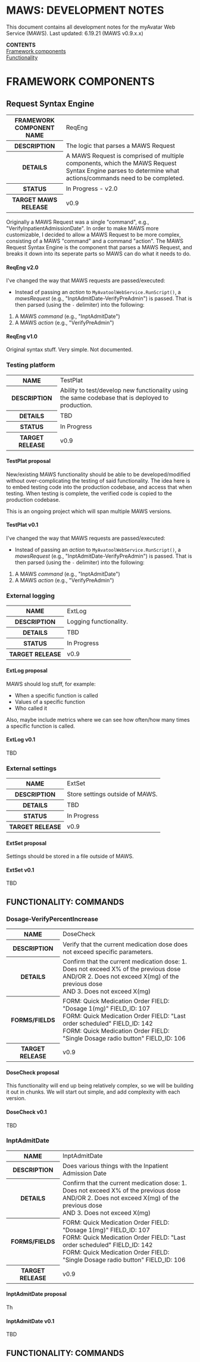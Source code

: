 ﻿# MAWS: DEVELOPMENT NOTES
This document contains all development notes for the myAvatar Web Service (MAWS).
Last updated: 6.19.21 (MAWS v0.9.x.x)

**CONTENTS**<br>
[Framework components](#framework-components)<br>
[Functionality](#functionality)<br>

# FRAMEWORK COMPONENTS
## Request Syntax Engine
<table>
  <tr>
    <th>FRAMEWORK COMPONENT NAME</th>
    <td>ReqEng</td>
  </tr>
  <tr>
    <th>DESCRIPTION</th>
    <td>The logic that parses a MAWS Request</td>
  </tr>
    <th>DETAILS</th>
    <td>A MAWS Request is comprised of multiple components, which the MAWS Request Syntax Engine parses to determine what actions/commands need to be completed.</td>
  </tr>
    <th>STATUS</th>
    <td>In Progress - v2.0</td>
  </tr>
    <th>TARGET MAWS RELEASE</th>
    <td>v0.9</td>
  </tr>
</table>

Originally a MAWS Request was a single "command", e.g., "VerifyInpatientAdmissionDate". In order to make MAWS more customizable, I decided to allow a MAWS Request to be more complex, consisting of a MAWS "command" and a command "action". The MAWS Request Syntax Engine is the component that parses a MAWS Request, and breaks it down into its seperate parts so MAWS can do what it needs to do.

#### ReqEng v2.0
I've changed the way that MAWS requests are passed/executed:
* Instead of passing an *action* to `MyAvatoolWebService.RunScript()`, a *mawsRequest* (e.g., "InptAdmitDate-VerifyPreAdmin") is passed. That is then parsed (using the `-` delimiter) into the following:
1. A MAWS *command* (e.g., "InptAdmitDate")
2. A MAWS *action* (e.g., "VerifyPreAdmin")

#### ReqEng v1.0
Original syntax stuff. Very simple. Not documented.

### Testing platform
<table>
  <tr>
    <th>NAME</th>
    <td>TestPlat</td>
  </tr>
  <tr>
    <th>DESCRIPTION</th>
    <td>Ability to test/develop new functionality using the same codebase that is deployed to production.</td>
  </tr>
    <th>DETAILS</th>
    <td>TBD</td>
  </tr>
    <th>STATUS</th>
    <td>In Progress</td>
  </tr>
    <th>TARGET RELEASE</th>
    <td>v0.9</td>
  </tr>
</table>

#### TestPlat proposal
New/existing MAWS functionality should be able to be developed/modified without over-complicating the testing of said functionality. The idea here is to embed testing code into the production codebase, and access that when testing. When testing is complete, the verified code is copied to the production codebase.

This is an ongoing project which will span multiple MAWS versions.

#### TestPlat v0.1
I've changed the way that MAWS requests are passed/executed:
* Instead of passing an *action* to `MyAvatoolWebService.RunScript()`, a *mawsRequest* (e.g., "InptAdmitDate-VerifyPreAdmin") is passed. That is then parsed (using the `-` delimiter) into the following:
1. A MAWS *command* (e.g., "InptAdmitDate")
2. A MAWS *action* (e.g., "VerifyPreAdmin")

### External logging
<table>
  <tr>
    <th>NAME</th>
    <td>ExtLog</td>
  </tr>
  <tr>
    <th>DESCRIPTION</th>
    <td>Logging functionality.</td>
  </tr>
    <th>DETAILS</th>
    <td>TBD</td>
  </tr>
    <th>STATUS</th>
    <td>In Progress</td>
  </tr>
  <tr>
    <th>TARGET RELEASE</th>
    <td>v0.9</td>
  </tr>
</table>

#### ExtLog proposal
MAWS should log stuff, for example:
* When a specific function is called
* Values of a specific function
* Who called it

Also, maybe include metrics where we can see how often/how many times a specific function is called.

#### ExtLog v0.1
TBD

### External settings
<table>
  <tr>
    <th>NAME</th>
    <td>ExtSet</td>
  </tr>
  <tr>
    <th>DESCRIPTION</th>
    <td>Store settings outside of MAWS.</td>
  </tr>
    <th>DETAILS</th>
    <td>TBD</td>
  </tr>
    </tr>
    <th>STATUS</th>
    <td>In Progress</td>
  </tr>
  <tr>
    <th>TARGET RELEASE</th>
    <td>v0.9</td>
  </tr>
</table>

#### ExtSet proposal
Settings should be stored in a file outside of MAWS.

#### ExtSet v0.1
TBD

## FUNCTIONALITY: COMMANDS

### Dosage-VerifyPercentIncrease

<table>
  <tr>
    <th>NAME</th>
    <td>DoseCheck</td>
  </tr>
  <tr>
    <th>DESCRIPTION</th>
    <td>Verify that the current medication dose does not exceed specific parameters.</td>
  </tr>
    <th>DETAILS</th>
    <td>Confirm that the current medication dose:
1. Does not exceed X% of the previous dose<br>
AND/OR
2. Does not exceed X(mg) of the previous dose<br>
AND
3. Does not exceed X(mg)</td>
  </tr>
  <tr>
    <th>FORMS/FIELDS</th>
    <td>FORM: Quick Medication Order FIELD: "Dosage 1(mg)" FIELD_ID: 107<br>
    FORM: Quick Medication Order FIELD: "Last order scheduled" FIELD_ID: 142<br>
    FORM: Quick Medication Order FIELD: "Single Dosage radio button" FIELD_ID: 106</td>
  </tr>
  <tr>
    <th>TARGET RELEASE</th>
    <td>v0.9</td>
  </tr>
</table>

#### DoseCheck proposal
This functionality will end up being relatively complex, so we will be building it out in chunks. We will start out simple, and add complexity with each version.

#### DoseCheck v0.1
TBD

### InptAdmitDate

<table>
  <tr>
    <th>NAME</th>
    <td>InptAdmitDate
</td>
  </tr>
  <tr>
    <th>DESCRIPTION</th>
    <td>Does various things with the Inpatient Admission Date</td>
  </tr>
    <th>DETAILS</th>
    <td>Confirm that the current medication dose:
1. Does not exceed X% of the previous dose<br>
AND/OR
2. Does not exceed X(mg) of the previous dose<br>
AND
3. Does not exceed X(mg)</td>
  </tr>
  <tr>
    <th>FORMS/FIELDS</th>
    <td>FORM: Quick Medication Order FIELD: "Dosage 1(mg)" FIELD_ID: 107<br>
    FORM: Quick Medication Order FIELD: "Last order scheduled" FIELD_ID: 142<br>
    FORM: Quick Medication Order FIELD: "Single Dosage radio button" FIELD_ID: 106</td>
  </tr>
  <tr>
    <th>TARGET RELEASE</th>
    <td>v0.9</td>
  </tr>
</table>

#### InptAdmitDate proposal
Th

#### InptAdmitDate v0.1
TBD


## FUNCTIONALITY: COMMANDS